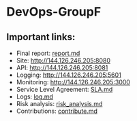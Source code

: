 # DevOps-GroupF

## Important links:
- Final report: [report.md](https://github.com/lauralunddahl/DevOps-GroupF/blob/master/report/build/report.pdf)
- Site: http://144.126.246.205:8080
- API: http://144.126.246.205:8081
- Logging: http://144.126.246.205:5601
- Monitoring: http://144.126.246.205:3000
- Service Level Agreement: [SLA.md](https://github.com/lauralunddahl/DevOps-GroupF/blob/master/documents/SLA.md)
- Logs: [log.md](https://github.com/lauralunddahl/DevOps-GroupF/blob/master/documents/log.md)
- Risk analysis: [risk_analysis.md](https://github.com/lauralunddahl/DevOps-GroupF/blob/master/documents/risk_analysis.md)
- Contributions: [contribute.md](https://github.com/lauralunddahl/DevOps-GroupF/blob/master/documents/contribute.md)
